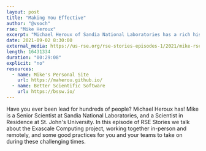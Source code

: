 ```yaml
---
layout: post
title: "Making You Effective"
author: "@vsoch"
rse: "Mike Heroux"
excerpt: "Michael Heroux of Sandia National Laboratories has a rich history with development and leadership for scientific software."
date: 2021-09-02 8:30:00
external_media: https://us-rse.org/rse-stories-episodes-1/2021/mike-rse-stories-episode-65.mp3
length: 16431334
duration: "00:29:08"
explicit: "no"
resources:
  - name: Mike's Personal Site
    url: https://maherou.github.io/
  - name: Better Scientific Software
    url: https://bssw.io/
--- 
```


Have you ever been lead for hundreds of people? Michael Heroux has!
Mike is a Senior Scientist at Sandia National Laboratories, and a Scientist in Residence at St. John's University.
In this episode of RSE Stories we talk about the Exascale Computing project, working together in-person and remotely,
and some good practices for you and your teams to take on during these challenging times.
